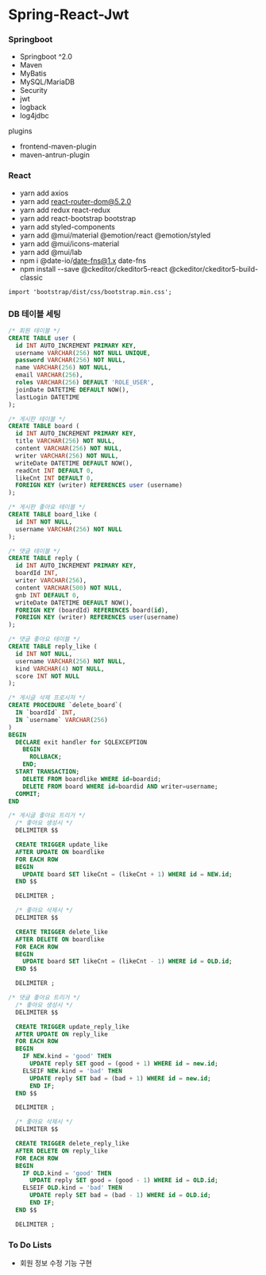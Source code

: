 # Spring-React-Jwt

### Springboot

- Springboot ^2.0
- Maven
- MyBatis
- MySQL/MariaDB
- Security
- jwt
- logback
- log4jdbc

plugins

- frontend-maven-plugin
- maven-antrun-plugin

### React

- yarn add axios
- yarn add react-router-dom@5.2.0
- yarn add redux react-redux
- yarn add react-bootstrap bootstrap
- yarn add styled-components
- yarn add @mui/material @emotion/react @emotion/styled
- yarn add @mui/icons-material
- yarn add @mui/lab
- npm i @date-io/date-fns@1.x date-fns
- npm install --save @ckeditor/ckeditor5-react @ckeditor/ckeditor5-build-classic

```txt
import 'bootstrap/dist/css/bootstrap.min.css';
```

### DB 테이블 세팅

```sql
/* 회원 테이블 */
CREATE TABLE user (
  id INT AUTO_INCREMENT PRIMARY KEY,
  username VARCHAR(256) NOT NULL UNIQUE,
  password VARCHAR(256) NOT NULL,
  name VARCHAR(256) NOT NULL,
  email VARCHAR(256),
  roles VARCHAR(256) DEFAULT 'ROLE_USER',
  joinDate DATETIME DEFAULT NOW(),
  lastLogin DATETIME
);

/* 게시판 테이블 */
CREATE TABLE board (
  id INT AUTO_INCREMENT PRIMARY KEY,
  title VARCHAR(256) NOT NULL,
  content VARCHAR(256) NOT NULL,
  writer VARCHAR(256) NOT NULL,
  writeDate DATETIME DEFAULT NOW(),
  readCnt INT DEFAULT 0,
  likeCnt INT DEFAULT 0,
  FOREIGN KEY (writer) REFERENCES user (username)
);

/* 게시판 좋아요 테이블 */
CREATE TABLE board_like (
  id INT NOT NULL,
  username VARCHAR(256) NOT NULL
);

/* 댓글 테이블 */
CREATE TABLE reply (
  id INT AUTO_INCREMENT PRIMARY KEY,
  boardId INT,
  writer VARCHAR(256),
  content VARCHAR(500) NOT NULL,
  gnb INT DEFAULT 0,
  writeDate DATETIME DEFAULT NOW(),
  FOREIGN KEY (boardId) REFERENCES board(id),
  FOREIGN KEY (writer) REFERENCES user(username)
);

/* 댓글 좋아요 테이블 */
CREATE TABLE reply_like (
  id INT NOT NULL,
  username VARCHAR(256) NOT NULL,
  kind VARCHAR(4) NOT NULL,
  score INT NOT NULL
);

/* 게시글 삭제 프로시저 */
CREATE PROCEDURE `delete_board`(
  IN `boardId` INT,
  IN `username` VARCHAR(256)
)
BEGIN
  DECLARE exit handler for SQLEXCEPTION
    BEGIN
      ROLLBACK;
    END;
  START TRANSACTION;
    DELETE FROM boardlike WHERE id=boardid;
    DELETE FROM board WHERE id=boardid AND writer=username;
  COMMIT;
END

/* 게시글 좋아요 트리거 */
  /* 좋아요 생성시 */
  DELIMITER $$

  CREATE TRIGGER update_like
  AFTER UPDATE ON boardlike
  FOR EACH ROW
  BEGIN
    UPDATE board SET likeCnt = (likeCnt + 1) WHERE id = NEW.id;
  END $$

  DELIMITER ;

  /* 좋아요 삭제시 */
  DELIMITER $$

  CREATE TRIGGER delete_like
  AFTER DELETE ON boardlike
  FOR EACH ROW
  BEGIN
    UPDATE board SET likeCnt = (likeCnt - 1) WHERE id = OLD.id;
  END $$

  DELIMITER ;

/* 댓글 좋아요 트리거 */
  /* 좋아요 생성시 */
  DELIMITER $$

  CREATE TRIGGER update_reply_like
  AFTER UPDATE ON reply_like
  FOR EACH ROW
  BEGIN
    IF NEW.kind = 'good' THEN
      UPDATE reply SET good = (good + 1) WHERE id = new.id;
    ELSEIF NEW.kind = 'bad' THEN
      UPDATE reply SET bad = (bad + 1) WHERE id = new.id;
      END IF;
  END $$

  DELIMITER ;

  /* 좋아요 삭제시 */
  DELIMITER $$

  CREATE TRIGGER delete_reply_like
  AFTER DELETE ON reply_like
  FOR EACH ROW
  BEGIN
    IF OLD.kind = 'good' THEN
      UPDATE reply SET good = (good - 1) WHERE id = OLD.id;
    ELSEIF OLD.kind = 'bad' THEN
      UPDATE reply SET bad = (bad - 1) WHERE id = OLD.id;
      END IF;
  END $$

  DELIMITER ;
```

### To Do Lists

- 회원 정보 수정 기능 구현
